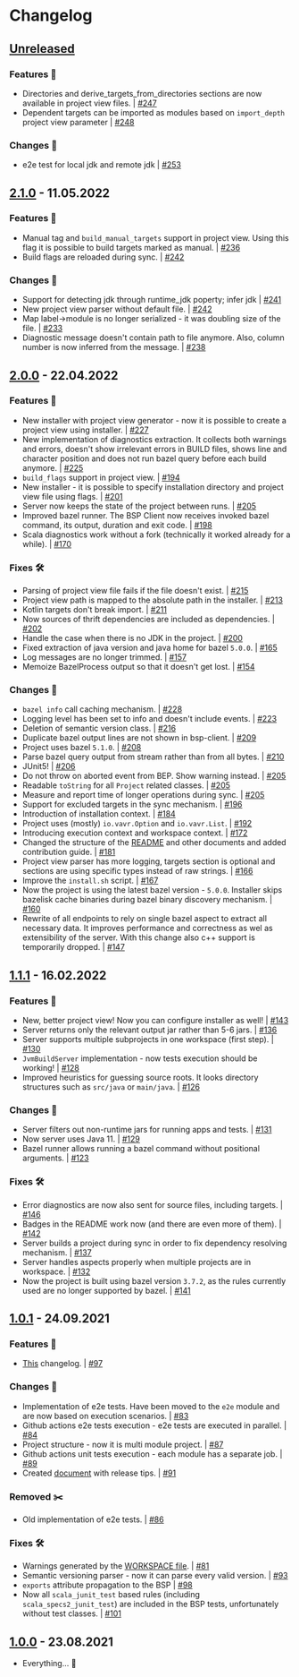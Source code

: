 # Changelog

<!-- Keep a Changelog guide -> https://keepachangelog.com -->

## [Unreleased]

### Features 🎉

- Directories and derive_targets_from_directories sections are now available in project view files.
  | [#247](https://github.com/JetBrains/bazel-bsp/pull/247)
- Dependent targets can be imported as modules based on `import_depth` project view parameter
  | [#248](https://github.com/JetBrains/bazel-bsp/pull/248)

### Changes 🔄

- e2e test for local jdk and remote jdk
  | [#253](https://github.com/JetBrains/bazel-bsp/pull/253)

## [2.1.0] - 11.05.2022

### Features 🎉

- Manual tag and `build_manual_targets` support in project view. 
  Using this flag it is possible to build targets marked as manual.
  | [#236](https://github.com/JetBrains/bazel-bsp/pull/236)
- Build flags are reloaded during sync.
  | [#242](https://github.com/JetBrains/bazel-bsp/pull/242)

### Changes 🔄

- Support for detecting jdk through runtime_jdk poperty; infer jdk
  | [#241](https://github.com/JetBrains/bazel-bsp/pull/241)
- New project view parser without default file.
  | [#242](https://github.com/JetBrains/bazel-bsp/pull/242)
- Map label->module is no longer serialized -
  it was doubling size of the file.
  | [#233](https://github.com/JetBrains/bazel-bsp/pull/233)
- Diagnostic message doesn't contain path to file anymore.
  Also, column number is now inferred from the message.
  | [#238](https://github.com/JetBrains/bazel-bsp/pull/238)

## [2.0.0] - 22.04.2022

### Features 🎉

- New installer with project view generator -
  now it is possible to create a project view using installer.
  | [#227](https://github.com/JetBrains/bazel-bsp/pull/227)
- New implementation of diagnostics extraction. It collects
  both warnings and errors, doesn't show irrelevant errors
  in BUILD files, shows line and character position and does
  not run bazel query before each build anymore.
  | [#225](https://github.com/JetBrains/bazel-bsp/pull/225)
- `build_flags` support in project view.
  | [#194](https://github.com/JetBrains/bazel-bsp/pull/194)
- New installer - it is possible to specify installation directory
  and project view file using flags.
  | [#201](https://github.com/JetBrains/bazel-bsp/pull/201)
- Server now keeps the state of the project between runs.
  | [#205](https://github.com/JetBrains/bazel-bsp/issues/205)
- Improved bazel runner. The BSP Client now receives invoked bazel command,
  its output, duration and exit code.
  | [#198](https://github.com/JetBrains/bazel-bsp/pull/198)
- Scala diagnostics work without a fork (technically it worked already for a while).
  | [#170](https://github.com/JetBrains/bazel-bsp/pull/170)

### Fixes 🛠️

- Parsing of project view file fails if the file doesn't exist.
  | [#215](https://github.com/JetBrains/bazel-bsp/pull/215)
- Project view path is mapped to the absolute path in the installer.
  | [#213](https://github.com/JetBrains/bazel-bsp/pull/213)
- Kotlin targets don't break import.
  | [#211](https://github.com/JetBrains/bazel-bsp/pull/211)
- Now sources of thrift dependencies are included as dependencies.
  | [#202](https://github.com/JetBrains/bazel-bsp/pull/202)
- Handle the case when there is no JDK in the project.
  | [#200](https://github.com/JetBrains/bazel-bsp/pull/200)
- Fixed extraction of java version and java home for bazel `5.0.0`.
  | [#165](https://github.com/JetBrains/bazel-bsp/pull/165)
- Log messages are no longer trimmed.
  | [#157](https://github.com/JetBrains/bazel-bsp/pull/157)
- Memoize BazelProcess output so that it doesn't get lost.
  | [#154](https://github.com/JetBrains/bazel-bsp/pull/154)

### Changes 🔄

- `bazel info` call caching mechanism.
  | [#228](https://github.com/JetBrains/bazel-bsp/pull/228)
- Logging level has been set to info and doesn't include events.
  | [#223](https://github.com/JetBrains/bazel-bsp/pull/223)
- Deletion of semantic version class.
  | [#216](https://github.com/JetBrains/bazel-bsp/pull/216)
- Duplicate bazel output lines are not shown in bsp-client.
  | [#209](https://github.com/JetBrains/bazel-bsp/pull/209)
- Project uses bazel `5.1.0`.
  | [#208](https://github.com/JetBrains/bazel-bsp/pull/208)
- Parse bazel query output from stream rather than from all bytes.
  | [#210](https://github.com/JetBrains/bazel-bsp/pull/210)
- JUnit5!
  | [#206](https://github.com/JetBrains/bazel-bsp/pull/206)
- Do not throw on aborted event from BEP. Show warning instead.
  | [#205](https://github.com/JetBrains/bazel-bsp/issues/205)
- Readable `toString` for all `Project` related classes.
  | [#205](https://github.com/JetBrains/bazel-bsp/issues/205)
- Measure and report time of longer operations during sync.
  | [#205](https://github.com/JetBrains/bazel-bsp/issues/205)
- Support for excluded targets in the sync mechanism.
  | [#196](https://github.com/JetBrains/bazel-bsp/pull/196)
- Introduction of installation context.
  | [#184](https://github.com/JetBrains/bazel-bsp/pull/184)
- Project uses (mostly) `io.vavr.Option` and `io.vavr.List`.
  | [#192](https://github.com/JetBrains/bazel-bsp/pull/192)
- Introducing execution context and workspace context.
  | [#172](https://github.com/JetBrains/bazel-bsp/pull/172)
- Changed the structure of the [README](README.md) and other documents and added contribution guide.
  | [#181](https://github.com/JetBrains/bazel-bsp/pull/181)
- Project view parser has more logging, targets section is optional and
  sections are using specific types instead of raw strings.
  | [#166](https://github.com/JetBrains/bazel-bsp/pull/166)
- Improve the `install.sh` script.
  | [#167](https://github.com/JetBrains/bazel-bsp/pull/167)
- Now the project is using the latest bazel version - `5.0.0`.
  Installer skips bazelisk cache binaries during bazel binary discovery mechanism.
  | [#160](https://github.com/JetBrains/bazel-bsp/pull/160)
- Rewrite of all endpoints to rely on single bazel aspect to extract all necessary data.
  It improves performance and correctness as wel as extensibility of the server.
  With this change also c++ support is temporarily dropped.
  | [#147](https://github.com/JetBrains/bazel-bsp/pull/147)

## [1.1.1] - 16.02.2022

### Features 🎉

- New, better project view! Now you can configure installer as well!
  | [#143](https://github.com/JetBrains/bazel-bsp/pull/143)
- Server returns only the relevant output jar rather than 5-6 jars.
  | [#136](https://github.com/JetBrains/bazel-bsp/pull/136)
- Server supports multiple subprojects in one workspace (first step).
  | [#130](https://github.com/JetBrains/bazel-bsp/pull/130)
- `JvmBuildServer` implementation - now tests execution should be working!
  | [#128](https://github.com/JetBrains/bazel-bsp/pull/128)
- Improved heuristics for guessing source roots. It looks directory structures such as `src/java` or `main/java`.
  | [#126](https://github.com/JetBrains/bazel-bsp/pull/126)

### Changes 🔄

- Server filters out non-runtime jars for running apps and tests.
  | [#131](https://github.com/JetBrains/bazel-bsp/pull/131)
- Now server uses Java 11.
  | [#129](https://github.com/JetBrains/bazel-bsp/pull/129)
- Bazel runner allows running a bazel command without positional arguments.
  | [#123](https://github.com/JetBrains/bazel-bsp/pull/123)

### Fixes 🛠️

- Error diagnostics are now also sent for source files, including targets.
  | [#146](https://github.com/JetBrains/bazel-bsp/pull/146)
- Badges in the README work now (and there are even more of them).
  | [#142](https://github.com/JetBrains/bazel-bsp/pull/142)
- Server builds a project during sync in order to fix dependency resolving mechanism.
  | [#137](https://github.com/JetBrains/bazel-bsp/pull/137)
- Server handles aspects properly when multiple projects are in workspace.
  | [#132](https://github.com/JetBrains/bazel-bsp/pull/132)
- Now the project is built using bazel version `3.7.2`, as the rules currently used are no longer supported by bazel.
  | [#141](https://github.com/JetBrains/bazel-bsp/pull/141)

## [1.0.1] - 24.09.2021

### Features 🎉

- [This](CHANGELOG.md) changelog.
  | [#97](https://github.com/JetBrains/bazel-bsp/pull/97)

### Changes 🔄

- Implementation of e2e tests. Have been moved to the `e2e` module and are now based on execution scenarios.
  | [#83](https://github.com/JetBrains/bazel-bsp/pull/83)
- Github actions e2e tests execution - e2e tests are executed in parallel.
  | [#84](https://github.com/JetBrains/bazel-bsp/pull/84)
- Project structure - now it is multi module project.
  | [#87](https://github.com/JetBrains/bazel-bsp/pull/87)
- Github actions unit tests execution - each module has a separate job.
  | [#89](https://github.com/JetBrains/bazel-bsp/pull/89)
- Created [document](docs/dev/BUMPVERSION.md) with release tips.
  | [#91](https://github.com/JetBrains/bazel-bsp/pull/91)

### Removed ✂️

- Old implementation of e2e tests.
  | [#86](https://github.com/JetBrains/bazel-bsp/pull/86)

### Fixes 🛠️

- Warnings generated by the [WORKSPACE file](WORKSPACE).
  | [#81](https://github.com/JetBrains/bazel-bsp/pull/81)
- Semantic versioning parser - now it can parse every valid version.
  | [#93](https://github.com/JetBrains/bazel-bsp/pull/93)
- `exports` attribute propagation to the BSP
  | [#98](https://github.com/JetBrains/bazel-bsp/pull/98)
- Now all `scala_junit_test` based rules (including `scala_specs2_junit_test`) are included in the BSP tests,
  unfortunately without test classes.
  | [#101](https://github.com/JetBrains/bazel-bsp/pull/101)

## [1.0.0] - 23.08.2021

- Everything... 🎉

[Unreleased]: https://github.com/JetBrains/bazel-bsp/compare/2.1.0...HEAD

[2.1.0]: https://github.com/JetBrains/bazel-bsp/compare/2.0.0...2.1.0

[2.0.0]: https://github.com/JetBrains/bazel-bsp/compare/1.1.1...2.0.0

[1.1.1]: https://github.com/JetBrains/bazel-bsp/compare/1.0.1...1.1.1

[1.0.1]: https://github.com/JetBrains/bazel-bsp/compare/1.0.0...1.0.1

[1.0.0]: https://github.com/JetBrains/bazel-bsp/releases/tag/1.0.0
